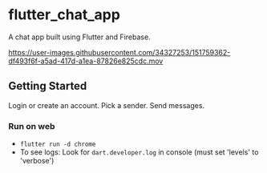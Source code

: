 # flutter_chat_app

A chat app built using Flutter and Firebase. 

https://user-images.githubusercontent.com/34327253/151759362-df493f6f-a5ad-417d-a1ea-87826e825cdc.mov


## Getting Started 
Login or create an account. Pick a sender. Send messages. 

### Run on web
- `flutter run -d chrome`
- To see logs: Look for `dart.developer.log` in console (must set 'levels' to 'verbose')
